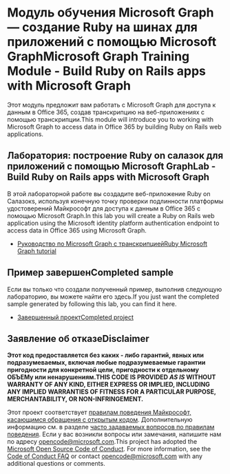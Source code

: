 # <a name="microsoft-graph-training-module---build-ruby-on-rails-apps-with-microsoft-graph"></a><span data-ttu-id="0463e-101">Модуль обучения Microsoft Graph — создание Ruby на шинах для приложений с помощью Microsoft Graph</span><span class="sxs-lookup"><span data-stu-id="0463e-101">Microsoft Graph Training Module - Build Ruby on Rails apps with Microsoft Graph</span></span>

<span data-ttu-id="0463e-102">Этот модуль предложит вам работать с Microsoft Graph для доступа к данным в Office 365, создав транскрипцию на веб-приложениях с помощью транскрипции.</span><span class="sxs-lookup"><span data-stu-id="0463e-102">This module will introduce you to working with Microsoft Graph to access data in Office 365 by building Ruby on Rails web applications.</span></span>

## <a name="lab---build-ruby-on-rails-apps-with-microsoft-graph"></a><span data-ttu-id="0463e-103">Лаборатория: построение Ruby on салазок для приложений с помощью Microsoft Graph</span><span class="sxs-lookup"><span data-stu-id="0463e-103">Lab - Build Ruby on Rails apps with Microsoft Graph</span></span>

<span data-ttu-id="0463e-104">В этой лабораторной работе вы создадите веб-приложение Ruby on Салазокs, используя конечную точку проверки подлинности платформы удостоверений Майкрософт для доступа к данным в Office 365 с помощью Microsoft Graph.</span><span class="sxs-lookup"><span data-stu-id="0463e-104">In this lab you will create a Ruby on Rails web application using the Microsoft identity platform authentication endpoint to access data in Office 365 using Microsoft Graph.</span></span>

- [<span data-ttu-id="0463e-105">Руководство по Microsoft Graph с транскрипцией</span><span class="sxs-lookup"><span data-stu-id="0463e-105">Ruby Microsoft Graph tutorial</span></span>](https://docs.microsoft.com/graph/training/ruby-tutorial)

## <a name="completed-sample"></a><span data-ttu-id="0463e-106">Пример завершен</span><span class="sxs-lookup"><span data-stu-id="0463e-106">Completed sample</span></span>

<span data-ttu-id="0463e-107">Если вы только что создали полученный пример, выполнив следующую лабораторию, вы можете найти его здесь.</span><span class="sxs-lookup"><span data-stu-id="0463e-107">If you just want the completed sample generated by following this lab, you can find it here.</span></span>

- [<span data-ttu-id="0463e-108">Завершенный проект</span><span class="sxs-lookup"><span data-stu-id="0463e-108">Completed project</span></span>](demo)

## <a name="disclaimer"></a><span data-ttu-id="0463e-109">Заявление об отказе</span><span class="sxs-lookup"><span data-stu-id="0463e-109">Disclaimer</span></span>

<span data-ttu-id="0463e-110">**Этот код предоставляется без каких *-* либо гарантий, явных или подразумеваемых, включая любые подразумеваемые гарантии пригодности для конкретной цели, пригодности к отдельному ОБЪЕМу или ненарушениям.**</span><span class="sxs-lookup"><span data-stu-id="0463e-110">**THIS CODE IS PROVIDED *AS IS* WITHOUT WARRANTY OF ANY KIND, EITHER EXPRESS OR IMPLIED, INCLUDING ANY IMPLIED WARRANTIES OF FITNESS FOR A PARTICULAR PURPOSE, MERCHANTABILITY, OR NON-INFRINGEMENT.**</span></span>

<span data-ttu-id="0463e-p101">Этот проект соответствует [правилам поведения Майкрософт, касающимся обращения с открытым кодом](https://opensource.microsoft.com/codeofconduct/). Дополнительную информацию см. в разделе [часто задаваемых вопросов по правилам поведения](https://opensource.microsoft.com/codeofconduct/faq/). Если у вас возникли вопросы или замечания, напишите нам по адресу [opencode@microsoft.com](mailto:opencode@microsoft.com).</span><span class="sxs-lookup"><span data-stu-id="0463e-p101">This project has adopted the [Microsoft Open Source Code of Conduct](https://opensource.microsoft.com/codeofconduct/). For more information, see the [Code of Conduct FAQ](https://opensource.microsoft.com/codeofconduct/faq/) or contact [opencode@microsoft.com](mailto:opencode@microsoft.com) with any additional questions or comments.</span></span>

